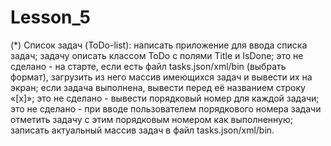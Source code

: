# Lesson_5
(*) Список задач (ToDo-list):
написать приложение для ввода списка задач;
задачу описать классом ToDo с полями Title и IsDone;
это не сделано - на старте, если есть файл tasks.json/xml/bin (выбрать формат), загрузить из него массив имеющихся задач и вывести их на экран;
если задача выполнена, вывести перед её названием строку «[x]»;
это не сделано - вывести порядковый номер для каждой задачи;
это не сделано - при вводе пользователем порядкового номера задачи отметить задачу с этим порядковым номером как выполненную;
записать актуальный массив задач в файл tasks.json/xml/bin.
